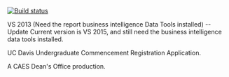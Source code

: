 [![Build status](https://ci.appveyor.com/api/projects/status/x9i9wev03pxyh0k3?svg=true)](https://ci.appveyor.com/project/UCNETAdmin/commencement)

VS 2013 (Need the report business intelligence Data Tools installed) 
-- Update
Current version is VS 2015, and still need the business intelligence data tools installed.


UC Davis Undergraduate Commencement Registration Application.

A CAES Dean's Office production.
